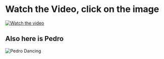 # Watch the Video, click on the image
[![Watch the video](https://lh3.googleusercontent.com/drive-storage/AJQWtBP1XzxkknRZTUCL6r7w0W2VdHJAOGFXUBAcXSvhw-LOQSMjh-W-F0ErPmwiyjB0Alt5-yM6AlhX2m0D8iyvqwgv-YO0V428Bv30FTx1udQIMhU=s512)](https://drive.google.com/drive/u/0/folders/1mp08v6U9vUwifO0ZKAEz7zd4oWYyvb0w)

## Also here is Pedro
![Pedro Dancing](https://media.tenor.com/1ZMQ6_PMf9MAAAAM/raccoon-rave.gif)
